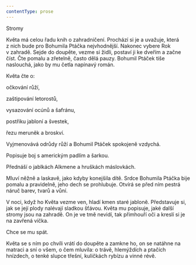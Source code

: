 ```yaml
---
contentType: prose
---
```


<section>

Stromy

Květa má celou řadu knih o zahradničení. Prochází si je a uvažuje, která z nich bude pro Bohumila Ptáčka nejvhodnější. Nakonec vybere Rok v zahradě. Sejde do doupěte, vezme si židli, postaví ji ke dveřím a začne číst. Čte pomalu a zřetelně, často dělá pauzy. Bohumil Ptáček tiše naslouchá, jako by mu četla napínavý román.

Květa čte o:

očkování růží,

zaštipování letorostů,

vysazování ocúnů a šafránu,

postřiku jabloní a švestek,

řezu meruněk a broskví.

Vyjmenovává odrůdy růží a Bohumil Ptáček spokojeně vzdychá.

Popisuje boj s americkým padlím a šarkou.

Přednáší o jablkách Alkmene a hruškách máslovkách.

Mluví něžně a laskavě, jako kdyby konejšila dítě. Srdce Bohumila Ptáčka bije pomalu a pravidelně, jeho dech se prohlubuje. Otvírá se před ním pestrá náruč barev, tvarů a vůní.

V noci, když ho Květa vezme ven, hladí kmen staré jabloně. Představuje si, jak se její plody nalévají sladkou šťávou. Květa mu popisuje, jaké další stromy jsou na zahradě. On je ve tmě nevidí, tak přimhouří oči a kreslí si je na zavřená víčka.

Chce se mu spát.

Květa se s ním po chvíli vrátí do doupěte a zamkne ho, on se natáhne na matraci a sní o všem, o čem mluvila: o trávě, hlemýždích a ptačích hnízdech, o tenké slupce třešní, kuličkách rybízu a vinné révě.

</section>
